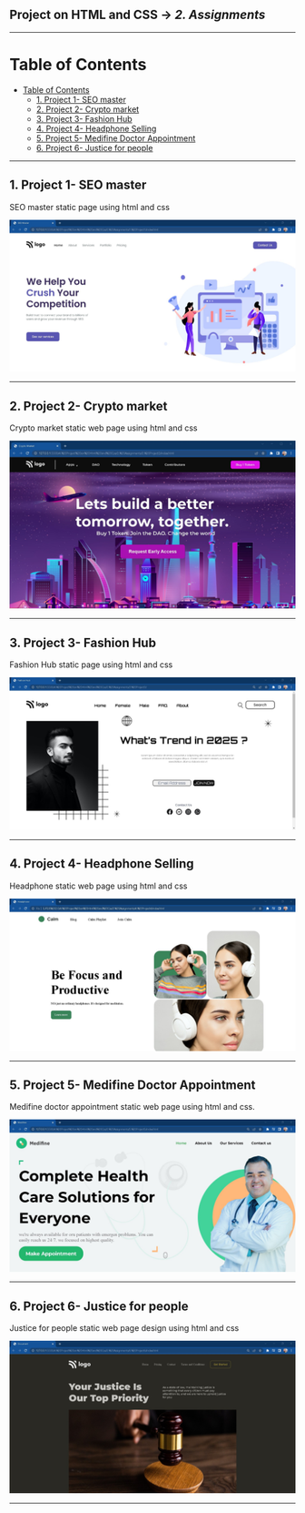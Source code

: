 ## Project on HTML and CSS -> <em>2. Assignments</em>

<hr/>

# Table of Contents
- [Table of Contents](#table-of-contents)
  - [1. Project 1- SEO master](#1-project-1--seo-master)
  - [2. Project 2- Crypto market](#2-project-2--crypto-market)
  - [3. Project 3- Fashion Hub](#3-project-3--fashion-hub)
  - [4. Project 4- Headphone Selling](#4-project-4--headphone-selling)
  - [5. Project 5- Medifine Doctor Appointment](#5-project-5--medifine-doctor-appointment)
  - [6. Project 6- Justice for people](#6-project-6--justice-for-people)

<hr/>

## 1. Project 1- SEO master

SEO master static page using html and css

![](./Output/1.%20Project1.jpg)

<hr/>

## 2. Project 2- Crypto market

Crypto market static web page using html and css

![](./Output/2.%20Project2.jpg)

<hr/>

## 3. Project 3- Fashion Hub

Fashion Hub static page using html and css

![](./Output/3.%20Project3.jpg)

<hr/>

## 4. Project 4- Headphone Selling

Headphone static web page using html and css

![](./Output/4.%20Project4.jpg)

<hr/>

## 5. Project 5- Medifine Doctor Appointment

Medifine doctor appointment static web page using html and css.

![](./Output/5.%20Project5.jpg)

<hr/>

## 6. Project 6- Justice for people

Justice for people static web page design using html and css

![](./Output/6.%20Project6.jpg)

<hr/>


